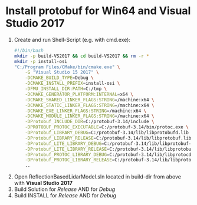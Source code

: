 # Install protobuf for Win64 and Visual Studio 2017

1. Create and run Shell-Script (e.g. with cmd.exe):
    ```bash
    #!/bin/bash
    mkdir -p build-VS2017 && cd build-VS2017 && rm -r *
    mkdir -p install-osi
    "C:/Program Files/CMake/bin/cmake.exe" \
        -G "Visual Studio 15 2017" \
        -DCMAKE_BUILD_TYPE=Debug \
        -DCMAKE_INSTALL_PREFIX=install-osi \
        -DFMU_INSTALL_DIR:PATH=C:/tmp \
        -DCMAKE_GENERATOR_PLATFORM:INTERNAL=x64 \
        -DCMAKE_SHARED_LINKER_FLAGS:STRING=/machine:x64 \
        -DCMAKE_STATIC_LINKER_FLAGS:STRING=/machine:x64 \
        -DCMAKE_EXE_LINKER_FLAGS:STRING=/machine:x64 \
        -DCMAKE_MODULE_LINKER_FLAGS:STRING=/machine:x64 \
        -DProtobuf_INCLUDE_DIR=C:/protobuf-3.14/include \
        -DPROTOBUF_PROTOC_EXECUTABLE=C:/protobuf-3.14/bin/protoc.exe \
        -DProtobuf_LIBRARY_DEBUG=C:/protobuf-3.14/lib/libprotobufd.lib \
        -DProtobuf_LIBRARY_RELEASE=C:/protobuf-3.14/lib/libprotobuf.lib \
        -DProtobuf_LITE_LIBRARY_DEBUG=C:/protobuf-3.14/lib/libprotobuf-lited.lib \
        -DProtobuf_LITE_LIBRARY_RELEASE=C:/protobuf-3.14/lib/libprotobuf-lite.lib \
        -DProtobuf_PROTOC_LIBRARY_DEBUG=C:/protobuf-3.14/lib/libprotocd.lib \
        -DProtobuf_PROTOC_LIBRARY_RELEASE=C:/protobuf-3.14/lib/libprotoc.lib \
        ..
    ```
3. Open ReflectionBasedLidarModel.sln located in build-dir from above with **Visual Studio 2017**
4. Build Solution for *Release* AND for *Debug*
5. Build INSTALL for *Release* AND for *Debug*
